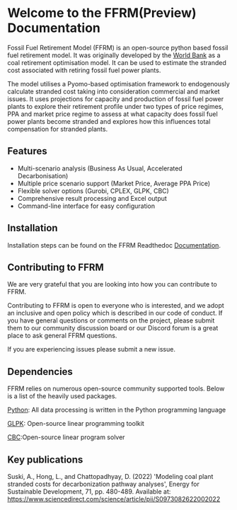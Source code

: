 # Welcome to the FFRM(Preview) Documentation

Fossil Fuel Retirement Model (FFRM) is an open-source python based fossil fuel retirement model. It was originally developed by the [World Bank](https://www.worldbank.org/ext/en/home) as a coal retirement optimisation model. It can be used to estimate the stranded cost associated with retiring fossil fuel power plants.

The model utilises a Pyomo-based optimisation framework to endogenously calculate stranded cost taking into consideration commercial and market issues. It uses projections for capacity and production of fossil fuel power plants to explore their retirement profile under two types of price regimes, PPA and market price regime to assess at what capacity does fossil fuel power plants become stranded and explores how this influences total compensation for stranded plants.  
 
## Features

- Multi-scenario analysis (Business As Usual, Accelerated Decarbonisation)
- Multiple price scenario support (Market Price, Average PPA Price)
- Flexible solver options (Gurobi, CPLEX, GLPK, CBC)
- Comprehensive result processing and Excel output
- Command-line interface for easy configuration
 
## **Installation**
Installation steps can be found on the FFRM Readthedoc [Documentation](https://ffrm-python.readthedocs.io/en/latest/index.html). 
 
## Contributing to FFRM
We are very grateful that you are looking into how you can contribute to FFRM.

Contributing to FFRM is open to everyone who is interested, and we adopt an inclusive and open policy which is described in our code of conduct. If you have general questions or comments on the project, please submit them to our community discussion board or our Discord forum is a great place to ask general FFRM questions.

If you are experiencing issues please submit a new issue.  
 
## Dependencies
FFRM relies on numerous open-source community supported tools. Below is a list of the heavily used packages.

[Python](https://www.python.org/): All data processing is written in the Python programming language

[GLPK](https://www.gnu.org/software/glpk/): Open-source linear programming toolkit

[CBC](https://github.com/coin-or/Cbc):Open-source linear program solver 

## Key publications
Suski, A., Hong, L., and Chattopadhyay, D. (2022) 'Modeling coal plant stranded costs for decarbonization pathway analyses', Energy for Sustainable Development, 71, pp. 480-489. Available at: https://www.sciencedirect.com/science/article/pii/S0973082622002022 
